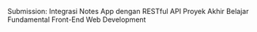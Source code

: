 Submission: Integrasi Notes App dengan RESTful API Proyek Akhir Belajar Fundamental Front-End Web Development
